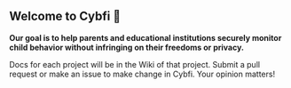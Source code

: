 ## Welcome to Cybfi 👋

**Our goal is to help parents and educational institutions securely monitor child behavior without infringing on their freedoms or privacy.**

Docs for each project will be in the Wiki of that project. Submit a pull request or make an issue to make change in Cybfi. Your opinion matters!
